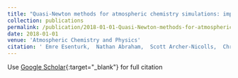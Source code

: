 ```yaml
---
title: "Quasi-Newton methods for atmospheric chemistry simulations: implementation in UKCA UM vn10.8"
collection: publications
permalink: /publication/2018-01-01-Quasi-Newton-methods-for-atmospheric-chemistry-simulations-implementation-in-UKCA-UM-vn108
date: 2018-01-01
venue: 'Atmospheric Chemistry and Physics'
citation: ' Emre Esenturk,  Nathan Abraham,  Scott Archer-Nicolls,  Christina Mitsakou,  Paul Griffiths,  Alexander Archibald,  John Pyle, &quot;Quasi-Newton methods for atmospheric chemistry simulations: implementation in UKCA UM vn10.8.&quot; Atmospheric Chemistry and Physics, 2018.'
---
```

Use [Google Scholar](https://scholar.google.com/scholar?q=Quasi+Newton+methods+for+atmospheric+chemistry+simulations:+implementation+in+UKCA+UM+vn10.8){:target="_blank"} for full citation